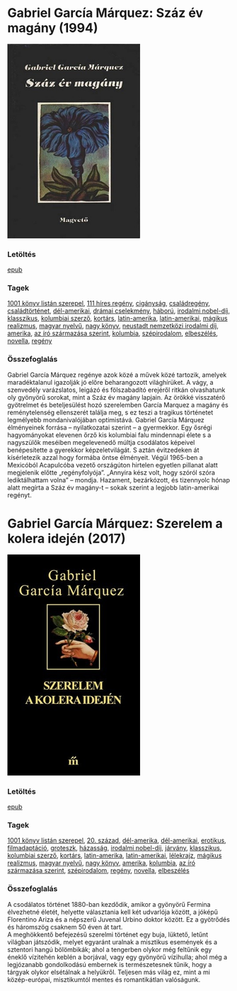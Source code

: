 # <a name="id_223">Gabriel García Márquez: Száz év magány (1994)</a>
<img src="https://github.com/BercziSandor/calibre_lib/raw/main/libs/main/Gabriel%20Garcia%20Marquez/Szaz%20ev%20magany%20%28223%29/cover.jpg" alt="cover" width="300"/>

### Letöltés
[epub](https://github.com/BercziSandor/calibre_lib/raw/main/libs/main/Gabriel%20Garcia%20Marquez/Szaz%20ev%20magany%20%28223%29/Szaz%20ev%20magany%20-%20Gabriel%20Garcia%20Marquez.epub)

### Tagek
[1001 könyv listán szerepel](https://github.com/berczisandor/calibre_lib/libs/main/blob/main/_tags/1001%20k%c3%b6nyv%20list%c3%a1n%20szerepel.md), [111 híres regény](https://github.com/berczisandor/calibre_lib/libs/main/blob/main/_tags/111%20h%c3%adres%20reg%c3%a9ny.md), [cigányság](https://github.com/berczisandor/calibre_lib/libs/main/blob/main/_tags/cig%c3%a1nys%c3%a1g.md), [családregény](https://github.com/berczisandor/calibre_lib/libs/main/blob/main/_tags/csal%c3%a1dreg%c3%a9ny.md), [családtörténet](https://github.com/berczisandor/calibre_lib/libs/main/blob/main/_tags/csal%c3%a1dt%c3%b6rt%c3%a9net.md), [dél-amerikai](https://github.com/berczisandor/calibre_lib/libs/main/blob/main/_tags/d%c3%a9l-amerikai.md), [drámai cselekmény](https://github.com/berczisandor/calibre_lib/libs/main/blob/main/_tags/dr%c3%a1mai%20cselekm%c3%a9ny.md), [háború](https://github.com/berczisandor/calibre_lib/libs/main/blob/main/_tags/h%c3%a1bor%c3%ba.md), [irodalmi nobel-díj](https://github.com/berczisandor/calibre_lib/libs/main/blob/main/_tags/irodalmi%20nobel-d%c3%adj.md), [klasszikus](https://github.com/berczisandor/calibre_lib/libs/main/blob/main/_tags/klasszikus.md), [kolumbiai szerző](https://github.com/berczisandor/calibre_lib/libs/main/blob/main/_tags/kolumbiai%20szerz%c5%91.md), [kortárs](https://github.com/berczisandor/calibre_lib/libs/main/blob/main/_tags/kort%c3%a1rs.md), [latin-amerika](https://github.com/berczisandor/calibre_lib/libs/main/blob/main/_tags/latin-amerika.md), [latin-amerikai](https://github.com/berczisandor/calibre_lib/libs/main/blob/main/_tags/latin-amerikai.md), [mágikus realizmus](https://github.com/berczisandor/calibre_lib/libs/main/blob/main/_tags/m%c3%a1gikus%20realizmus.md), [magyar nyelvű](https://github.com/berczisandor/calibre_lib/libs/main/blob/main/_tags/magyar%20nyelv%c5%b1.md), [nagy könyv](https://github.com/berczisandor/calibre_lib/libs/main/blob/main/_tags/nagy%20k%c3%b6nyv.md), [neustadt nemzetközi irodalmi díj](https://github.com/berczisandor/calibre_lib/libs/main/blob/main/_tags/neustadt%20nemzetk%c3%b6zi%20irodalmi%20d%c3%adj.md), [amerika](https://github.com/berczisandor/calibre_lib/libs/main/blob/main/_tags/amerika.md), [az író származása szerint](https://github.com/berczisandor/calibre_lib/libs/main/blob/main/_tags/az%20%c3%adr%c3%b3%20sz%c3%a1rmaz%c3%a1sa%20szerint.md), [kolumbia](https://github.com/berczisandor/calibre_lib/libs/main/blob/main/_tags/kolumbia.md), [szépirodalom](https://github.com/berczisandor/calibre_lib/libs/main/blob/main/_tags/sz%c3%a9pirodalom.md), [elbeszélés](https://github.com/berczisandor/calibre_lib/libs/main/blob/main/_tags/elbesz%c3%a9l%c3%a9s.md), [novella](https://github.com/berczisandor/calibre_lib/libs/main/blob/main/_tags/novella.md), [regény](https://github.com/berczisandor/calibre_lib/libs/main/blob/main/_tags/reg%c3%a9ny.md)

### Összefoglalás
<div>
<p>Gabriel ​García Márquez regénye azok közé a művek közé tartozik, amelyek maradéktalanul igazolják jó előre beharangozott világhírüket. A vágy, a szenvedély varázslatos, leigázó és fölszabadító erejéről ritkán olvashatunk oly gyönyörű sorokat, mint a Száz év magány lapjain. Az örökké visszatérő gyötrelmet és beteljesülést hozó szerelemben García Marquez a magány és reménytelenség ellenszerét találja meg, s ez teszi a tragikus történetet legmélyebb mondanivalójában optimistává. Gabriel García Márquez élményeinek forrása – nyilatkozatai szerint – a gyermekkor. Egy ősrégi hagyományokat elevenen őrző kis kolumbiai falu mindennapi élete s a nagyszülők meséiben megelevenedő múltja csodálatos képeivel benépesítette a gyerekkor képzeletvilágát. S aztán évitzedeken át kísérletezik azzal hogy formába öntse élményeit. Végül 1965-ben a Mexicóból Acapulcóba vezető országúton hirtelen egyetlen pillanat alatt megjelenik előtte „regényfolyója”. „Annyira kész volt, hogy szóról szóra lediktálhattam volna” – mondja. Hazament, bezárkózott, és tizennyolc hónap alatt megírta a Száz év magány-t – sokak szerint a legjobb latin-amerikai regényt.</p></div>


# <a name="id_342">Gabriel García Márquez: Szerelem a kolera idején (2017)</a>
<img src="https://github.com/BercziSandor/calibre_lib/raw/main/libs/main/Gabriel%20Garcia%20Marquez/Szerelem%20a%20kolera%20idejen%20%28342%29/cover.jpg" alt="cover" width="300"/>

### Letöltés
[epub](https://github.com/BercziSandor/calibre_lib/raw/main/libs/main/Gabriel%20Garcia%20Marquez/Szerelem%20a%20kolera%20idejen%20%28342%29/Szerelem%20a%20kolera%20idejen%20-%20Gabriel%20Garcia%20Marquez.epub)

### Tagek
[1001 könyv listán szerepel](https://github.com/berczisandor/calibre_lib/libs/main/blob/main/_tags/1001%20k%c3%b6nyv%20list%c3%a1n%20szerepel.md), [20. század](https://github.com/berczisandor/calibre_lib/libs/main/blob/main/_tags/20.%20sz%c3%a1zad.md), [dél-amerika](https://github.com/berczisandor/calibre_lib/libs/main/blob/main/_tags/d%c3%a9l-amerika.md), [dél-amerikai](https://github.com/berczisandor/calibre_lib/libs/main/blob/main/_tags/d%c3%a9l-amerikai.md), [erotikus](https://github.com/berczisandor/calibre_lib/libs/main/blob/main/_tags/erotikus.md), [filmadaptáció](https://github.com/berczisandor/calibre_lib/libs/main/blob/main/_tags/filmadapt%c3%a1ci%c3%b3.md), [groteszk](https://github.com/berczisandor/calibre_lib/libs/main/blob/main/_tags/groteszk.md), [házasság](https://github.com/berczisandor/calibre_lib/libs/main/blob/main/_tags/h%c3%a1zass%c3%a1g.md), [irodalmi nobel-díj](https://github.com/berczisandor/calibre_lib/libs/main/blob/main/_tags/irodalmi%20nobel-d%c3%adj.md), [járvány](https://github.com/berczisandor/calibre_lib/libs/main/blob/main/_tags/j%c3%a1rv%c3%a1ny.md), [klasszikus](https://github.com/berczisandor/calibre_lib/libs/main/blob/main/_tags/klasszikus.md), [kolumbiai szerző](https://github.com/berczisandor/calibre_lib/libs/main/blob/main/_tags/kolumbiai%20szerz%c5%91.md), [kortárs](https://github.com/berczisandor/calibre_lib/libs/main/blob/main/_tags/kort%c3%a1rs.md), [latin-amerika](https://github.com/berczisandor/calibre_lib/libs/main/blob/main/_tags/latin-amerika.md), [latin-amerikai](https://github.com/berczisandor/calibre_lib/libs/main/blob/main/_tags/latin-amerikai.md), [lélekrajz](https://github.com/berczisandor/calibre_lib/libs/main/blob/main/_tags/l%c3%a9lekrajz.md), [mágikus realizmus](https://github.com/berczisandor/calibre_lib/libs/main/blob/main/_tags/m%c3%a1gikus%20realizmus.md), [magyar nyelvű](https://github.com/berczisandor/calibre_lib/libs/main/blob/main/_tags/magyar%20nyelv%c5%b1.md), [nagy könyv](https://github.com/berczisandor/calibre_lib/libs/main/blob/main/_tags/nagy%20k%c3%b6nyv.md), [amerika](https://github.com/berczisandor/calibre_lib/libs/main/blob/main/_tags/amerika.md), [kolumbia](https://github.com/berczisandor/calibre_lib/libs/main/blob/main/_tags/kolumbia.md), [az író származása szerint](https://github.com/berczisandor/calibre_lib/libs/main/blob/main/_tags/az%20%c3%adr%c3%b3%20sz%c3%a1rmaz%c3%a1sa%20szerint.md), [szépirodalom](https://github.com/berczisandor/calibre_lib/libs/main/blob/main/_tags/sz%c3%a9pirodalom.md), [regény](https://github.com/berczisandor/calibre_lib/libs/main/blob/main/_tags/reg%c3%a9ny.md), [novella](https://github.com/berczisandor/calibre_lib/libs/main/blob/main/_tags/novella.md), [elbeszélés](https://github.com/berczisandor/calibre_lib/libs/main/blob/main/_tags/elbesz%c3%a9l%c3%a9s.md)

### Összefoglalás
<div>
<p>A csodálatos történet 1880-ban kezdődik, amikor a gyönyörű Fermina élvezhetné életét, helyette választania kell két udvarlója között, a jóképű Florentino Ariza és a népszerű Juvenal Urbino doktor között. Ez a gyötrődés és háromszög csaknem 50 éven át tart.<br>A meghökkentő befejezésű szerelmi történet egy buja, lüktető, letűnt világban játszódik, melyet egyaránt uralnak a misztikus események és a sztentori hangú bölömbikák; ahol a tengerben olykor még feltűnik egy éneklő vízitehén keblén a borjával, vagy egy gyönyörű vízihulla; ahol még a legjózanabb gondolkodású embernek is természetesnek tűnik, hogy a tárgyak olykor elsétálnak a helyükről. Teljesen más világ ez, mint a mi közép-európai, misztikumtól mentes és romantikátlan valóságunk.</p></div>


